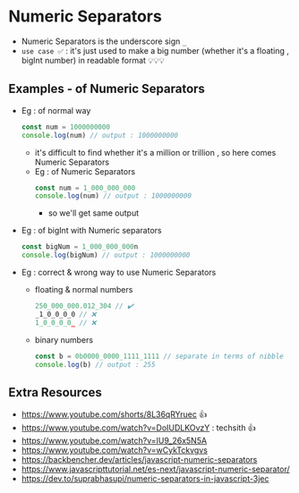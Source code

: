 # Numeric Separators

- Numeric Separators is the underscore sign `_`
- `use case ✅` : it's just used to make a big number (whether it's a floating , bigInt number) in readable format 💡💡💡

## Examples - of Numeric Separators

- Eg : of normal way 
    ```js
    const num = 1000000000 
    console.log(num) // output : 1000000000
    ```
    - it's difficult to find whether it's a million or trillion , so here comes Numeric Separators
    - Eg : of Numeric Separators
        ```js
        const num = 1_000_000_000
        console.log(num) // output : 1000000000
        ```
        - so we'll get same output

- Eg : of bigInt with Numeric separators
    ```js
    const bigNum = 1_000_000_000n
    console.log(bigNum) // output : 1000000000
    ```

- Eg : correct & wrong way to use Numeric Separators
    - floating & normal numbers
        ```js
        250_000_000.012_304 // ✔️
        _1_0_0_0_0 // ❌
        1_0_0_0_0_ // ❌
        ```
    - binary numbers
        ```js
        const b = 0b0000_0000_1111_1111 // separate in terms of nibble
        console.log(b) // output : 255
        ```

## Extra Resources

- https://www.youtube.com/shorts/8L36qRYruec 👍
- https://www.youtube.com/watch?v=DoIUDLKOvzY : techsith 👍
- https://www.youtube.com/watch?v=IU9_26x5N5A
- https://www.youtube.com/watch?v=wCykTckvgvs
- https://backbencher.dev/articles/javascript-numeric-separators
- https://www.javascripttutorial.net/es-next/javascript-numeric-separator/
- https://dev.to/suprabhasupi/numeric-separators-in-javascript-3jec
